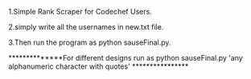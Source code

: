 1.Simple Rank Scraper for Codechef Users.

2.simply write all the usernames in new.txt file.

3.Then run the program as python sauseFinal.py.

**************For different designs run as python sauseFinal.py 'any alphanumeric character with quotes' ****************
